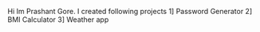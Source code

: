 Hi Im Prashant Gore. I created following projects
1] Password Generator
2] BMI Calculator
3] Weather app
